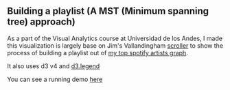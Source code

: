 ## Building a playlist (A MST (Minimum spanning tree) approach) 

As a part of the Visual Analytics course at Universidad de los Andes, I made this visualization is largely base on Jim's Vallandingham [scroller](http://vallandingham.me/scroller.html) 
to show the process of building a playlist out of [my top spotify artists graph](https://ss1993.github.io/my-spotify-top50/).

It also uses d3 v4 and [d3.legend](http://d3-legend.susielu.com/)

You can see a running demo [here]()
